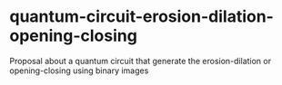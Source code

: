 # quantum-circuit-erosion-dilation-opening-closing
Proposal about a quantum circuit that generate the erosion-dilation or opening-closing using binary images
